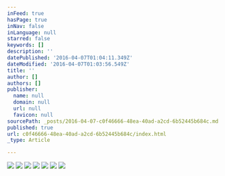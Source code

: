 ```yaml
---
inFeed: true
hasPage: true
inNav: false
inLanguage: null
starred: false
keywords: []
description: ''
datePublished: '2016-04-07T01:04:11.349Z'
dateModified: '2016-04-07T01:03:56.549Z'
title: ''
author: []
authors: []
publisher:
  name: null
  domain: null
  url: null
  favicon: null
sourcePath: _posts/2016-04-07-c0f46666-48ea-40ad-a2cd-6b52445b684c.md
published: true
url: c0f46666-48ea-40ad-a2cd-6b52445b684c/index.html
_type: Article

---
```

![](https://the-grid-user-content.s3-us-west-2.amazonaws.com/0800aa83-8890-4467-8f2a-47b236598aa2.jpg)
![](https://the-grid-user-content.s3-us-west-2.amazonaws.com/5d2874cd-fa1c-4d6c-b754-b7fcca293253.jpg)
![](https://the-grid-user-content.s3-us-west-2.amazonaws.com/f294a304-2bea-4858-a4b5-90ce4f512252.jpg)
![](https://the-grid-user-content.s3-us-west-2.amazonaws.com/a026cf84-f5b4-4bab-9bc9-f98a3e2a7030.jpg)
![](https://the-grid-user-content.s3-us-west-2.amazonaws.com/a8224330-6938-422b-b8d0-729cc1af8eb1.jpg)
![](https://the-grid-user-content.s3-us-west-2.amazonaws.com/4370d2ef-e16c-4917-a959-6fa1ef2b4a48.jpg)
![](https://the-grid-user-content.s3-us-west-2.amazonaws.com/530051ff-65d0-4edc-a9b9-08c9a2481d03.jpg)